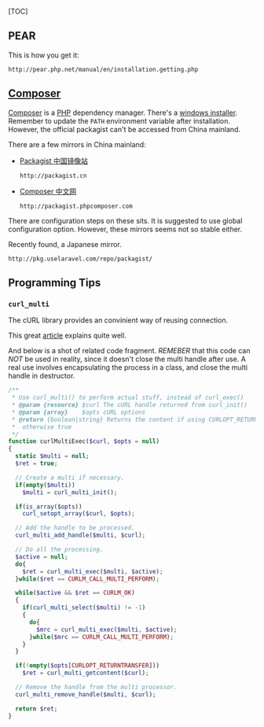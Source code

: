 [TOC]


[php]: http://php.net/ (PHP Official Site)
[composer]:https://getcomposer.org/download (Composer Official Site)


## PEAR
This is how you get it:
```text
http://pear.php.net/manual/en/installation.getting.php
```

## [Composer](composer)
[Composer](composer) is a [PHP](php) dependency manager. There's a [windows installer](https://getcomposer.org/Composer-Setup.exe). Remember to update the `PATH` environment variable after installation. However, the official packagist can't be accessed from China mainland.

There are a few mirrors in China mainland:

- [Packagist 中国镜像站](http://packagist.cn/)
  ```text
  http://packagist.cn
  ```
- [Composer 中文网](http://www.phpcomposer.com/)
  ```text
  http://packagist.phpcomposer.com
  ```

There are configuration steps on these sits. It is suggested to use global configuration option. However, these mirrors seems not so stable either.

Recently found, a Japanese mirror.
```text
http://pkg.uselaravel.com/repo/packagist/
```


## Programming Tips

### `curl_multi`

The cURL library provides an convinient way of reusing connection.

This great [article](http://technosophos.com/2012/06/18/connection-sharing-curl-php-how-re-use-http-connections-knock-70-rest-network-time.html) explains quite well.

And below is a shot of related code fragment. *REMEBER* that this code can *NOT* be used in reality, since it doesn't close the multi handle after use. A real use involves encapsulating the process in a class, and close the multi handle in destructor.

```php
/**
 * Use curl_multi() to perform actual stuff, instead of curl_exec()
 * @param {resource} $curl The cURL handle returned from curl_init()
 * @param {array}    $opts cURL options
 * @return {boolean|string} Returns the content if using CURLOPT_RETURNTRANSFER,
 *  otherwise true
 */
function curlMultiExec($curl, $opts = null)
{
  static $multi = null;
  $ret = true;

  // Create a multi if necessary.
  if(empty($multi))
    $multi = curl_multi_init();

  if(is_array($opts))
    curl_setopt_array($curl, $opts);

  // Add the handle to be processed.
  curl_multi_add_handle($multi, $curl);

  // Do all the processing.
  $active = null;
  do{
    $ret = curl_multi_exec($multi, $active);
  }while($ret == CURLM_CALL_MULTI_PERFORM);

  while($active && $ret == CURLM_OK)
  {
    if(curl_multi_select($multi) != -1)
    {
      do{
        $mrc = curl_multi_exec($multi, $active);
      }while($mrc == CURLM_CALL_MULTI_PERFORM);
    }
  }

  if(!empty($opts[CURLOPT_RETURNTRANSFER]))
    $ret = curl_multi_getcontent($curl);

  // Remove the handle from the multi processor.
  curl_multi_remove_handle($multi, $curl);

  return $ret;
}
```